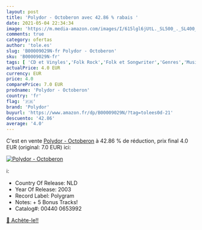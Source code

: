 ```yaml
---
layout: post
title: 'Polydor - Octoberon avec 42.86 % rabais '
date: 2021-05-04 22:34:34
image: 'https://m.media-amazon.com/images/I/615lgl6jUtL._SL500_._SL400_.jpg'
comments: true
category: ofertas
author: 'tole.es'
slug: 'B00009029N-fr Polydor - Octoberon'
sku: 'B00009029N-fr'
tags: [ 'CD et Vinyles','Folk Rock','Folk et Songwriter','Genres','Musique britannique et celtique traditionnelle','Pop','Pop Rock','Rock','polydor', ]
actualPrice: 4.0 EUR
currency: EUR
price: 4.0
comparePrice: 7.0 EUR
prodname: 'Polydor - Octoberon'
country: 'fr'
flag: '🇫🇷'
brand: 'Polydor'
buyurl: 'https://www.amazon.fr/dp/B00009029N/?tag=tolees0d-21'
descuento: '42.86'
average: '4.0'
---
```


C'est en vente [Polydor - Octoberon](https://www.amazon.fr/dp/B00009029N/?tag=tolees0d-21)  à  42.86 % de réduction, prix final  4.0 EUR (original: 7.0 EUR) ici:

[![Polydor - Octoberon](https://m.media-amazon.com/images/I/615lgl6jUtL._SL500_._SL400_.jpg)](https://www.amazon.fr/dp/B00009029N/?tag=tolees0d-21)

ℹ️:

- Country Of Release: NLD
- Year Of Release: 2003
- Record Label: Polygram
- Notes: + 5 Bonus Tracks!
- Catalog#: 00440 0653992

[🛒 Achète-le!!](https://www.amazon.fr/dp/B00009029N/?tag=tolees0d-21)
